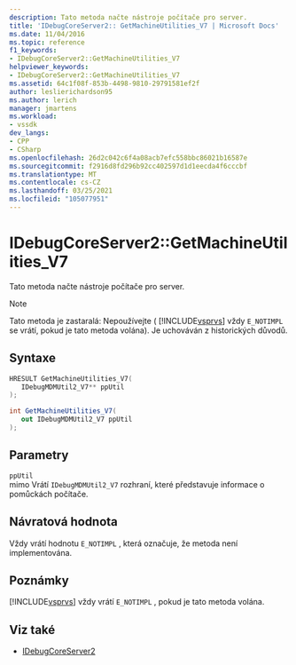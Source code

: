 ```yaml
---
description: Tato metoda načte nástroje počítače pro server.
title: 'IDebugCoreServer2:: GetMachineUtilities_V7 | Microsoft Docs'
ms.date: 11/04/2016
ms.topic: reference
f1_keywords:
- IDebugCoreServer2::GetMachineUtilities_V7
helpviewer_keywords:
- IDebugCoreServer2::GetMachineUtilities_V7
ms.assetid: 64c1f08f-853b-4498-9810-29791581ef2f
author: leslierichardson95
ms.author: lerich
manager: jmartens
ms.workload:
- vssdk
dev_langs:
- CPP
- CSharp
ms.openlocfilehash: 26d2c042c6f4a08acb7efc558bbc86021b16587e
ms.sourcegitcommit: f2916d8fd296b92cc402597d1d1eecda4f6cccbf
ms.translationtype: MT
ms.contentlocale: cs-CZ
ms.lasthandoff: 03/25/2021
ms.locfileid: "105077951"
---
```

# <a name="idebugcoreserver2getmachineutilities_v7"></a>IDebugCoreServer2::GetMachineUtilities_V7
Tato metoda načte nástroje počítače pro server.

> [!NOTE]
> Tato metoda je zastaralá: Nepoužívejte ( [!INCLUDE[vsprvs](../../../code-quality/includes/vsprvs_md.md)] vždy `E_NOTIMPL` se vrátí, pokud je tato metoda volána). Je uchováván z historických důvodů.

## <a name="syntax"></a>Syntaxe

```cpp
HRESULT GetMachineUtilities_V7(
   IDebugMDMUtil2_V7** ppUtil
);
```

```csharp
int GetMachineUtilities_V7(
   out IDebugMDMUtil2_V7 ppUtil
);
```

## <a name="parameters"></a>Parametry
`ppUtil`\
mimo Vrátí `IDebugMDMUtil2_V7` rozhraní, které představuje informace o pomůckách počítače.

## <a name="return-value"></a>Návratová hodnota
 Vždy vrátí hodnotu `E_NOTIMPL` , která označuje, že metoda není implementována.

## <a name="remarks"></a>Poznámky
 [!INCLUDE[vsprvs](../../../code-quality/includes/vsprvs_md.md)] vždy vrátí `E_NOTIMPL` , pokud je tato metoda volána.

## <a name="see-also"></a>Viz také
- [IDebugCoreServer2](../../../extensibility/debugger/reference/idebugcoreserver2.md)
